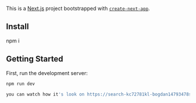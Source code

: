 This is a [Next.js](https://nextjs.org/) project bootstrapped with [`create-next-app`](https://github.com/vercel/next.js/tree/canary/packages/create-next-app).

## Install
npm i

## Getting Started

First, run the development server:

```bash
npm run dev

you can watch how it's look on https://search-kc72781kl-bogdan14793478s-projects.vercel.app/


